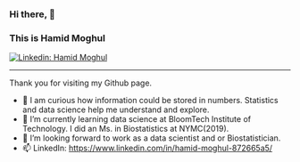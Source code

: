 ### Hi there, 👋 
### This is Hamid Moghul
[![Linkedin: Hamid Moghul](https://img.shields.io/badge/-HamidMoghul-blue?style=flat-square&logo=Linkedin&logoColor=white&link=https://www.linkedin.com/in/HamidMoghul/)](https://www.linkedin.com/in/mp98/)


--------------------------------------------------------------------------
Thank you for visiting my Github page. 

- 👀 I am curious how information could be stored in numbers. Statistics and data science help me understand  and explore.
- 🌱 I’m currently learning data science at BloomTech Institute of Technology. I did an Ms. in Biostatistics at NYMC(2019).
- 💞️ I’m looking forward to work as a data scientist and or Biostatistician. 
- 📫 LinkedIn: https://www.linkedin.com/in/hamid-moghul-872665a5/

<!---
HamidMoghul/HamidMoghul is a ✨ special ✨ repository because its `README.md` (this file) appears on your GitHub profile.
You can click the Preview link to take a look at your changes.
--->

